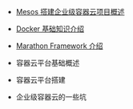 
* [Mesos 搭建企业级容器云项目概述](container/summary.md)

* [Docker 基础知识介绍](container/docker.md)

* [Marathon Framework 介绍](container/marathon.md)

* 容器云平台基础概述

* 容器云平台搭建

* 企业级容器云的一些坑